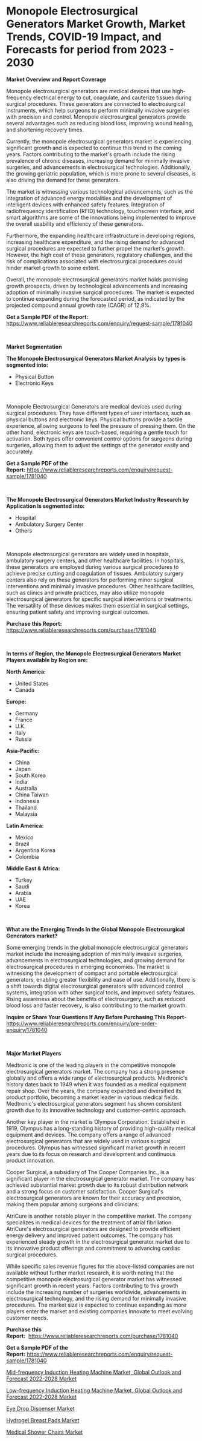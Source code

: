 <p><h1>Monopole Electrosurgical Generators Market Growth, Market Trends, COVID-19 Impact, and Forecasts for period from 2023 - 2030</h1></p><p><strong>Market Overview and Report Coverage</strong></p>
<p><p>Monopole electrosurgical generators are medical devices that use high-frequency electrical energy to cut, coagulate, and cauterize tissues during surgical procedures. These generators are connected to electrosurgical instruments, which help surgeons to perform minimally invasive surgeries with precision and control. Monopole electrosurgical generators provide several advantages such as reducing blood loss, improving wound healing, and shortening recovery times.</p><p>Currently, the monopole electrosurgical generators market is experiencing significant growth and is expected to continue this trend in the coming years. Factors contributing to the market's growth include the rising prevalence of chronic diseases, increasing demand for minimally invasive surgeries, and advancements in electrosurgical technologies. Additionally, the growing geriatric population, which is more prone to several diseases, is also driving the demand for these generators.</p><p>The market is witnessing various technological advancements, such as the integration of advanced energy modalities and the development of intelligent devices with enhanced safety features. Integration of radiofrequency identification (RFID) technology, touchscreen interface, and smart algorithms are some of the innovations being implemented to improve the overall usability and efficiency of these generators.</p><p>Furthermore, the expanding healthcare infrastructure in developing regions, increasing healthcare expenditure, and the rising demand for advanced surgical procedures are expected to further propel the market's growth. However, the high cost of these generators, regulatory challenges, and the risk of complications associated with electrosurgical procedures could hinder market growth to some extent.</p><p>Overall, the monopole electrosurgical generators market holds promising growth prospects, driven by technological advancements and increasing adoption of minimally invasive surgical procedures. The market is expected to continue expanding during the forecasted period, as indicated by the projected compound annual growth rate (CAGR) of 12.9%.</p></p>
<p><strong>Get a Sample PDF of the Report:</strong> <a href="https://www.reliableresearchreports.com/enquiry/request-sample/1781040">https://www.reliableresearchreports.com/enquiry/request-sample/1781040</a></p>
<p>&nbsp;</p>
<p><strong>Market Segmentation</strong></p>
<p><strong>The Monopole Electrosurgical Generators Market Analysis by types is segmented into:</strong></p>
<p><ul><li>Physical Button</li><li>Electronic Keys</li></ul></p>
<p>&nbsp;</p>
<p><p>Monopole Electrosurgical Generators are medical devices used during surgical procedures. They have different types of user interfaces, such as physical buttons and electronic keys. Physical buttons provide a tactile experience, allowing surgeons to feel the pressure of pressing them. On the other hand, electronic keys are touch-based, requiring a gentle touch for activation. Both types offer convenient control options for surgeons during surgeries, allowing them to adjust the settings of the generator easily and accurately.</p></p>
<p><strong>Get a Sample PDF of the Report:</strong>&nbsp;<a href="https://www.reliableresearchreports.com/enquiry/request-sample/1781040">https://www.reliableresearchreports.com/enquiry/request-sample/1781040</a></p>
<p>&nbsp;</p>
<p><strong>The Monopole Electrosurgical Generators Market Industry Research by Application is segmented into:</strong></p>
<p><ul><li>Hospital</li><li>Ambulatory Surgery Center</li><li>Others</li></ul></p>
<p>&nbsp;</p>
<p><p>Monopole electrosurgical generators are widely used in hospitals, ambulatory surgery centers, and other healthcare facilities. In hospitals, these generators are employed during various surgical procedures to achieve precise cutting and coagulation of tissues. Ambulatory surgery centers also rely on these generators for performing minor surgical interventions and minimally invasive procedures. Other healthcare facilities, such as clinics and private practices, may also utilize monopole electrosurgical generators for specific surgical interventions or treatments. The versatility of these devices makes them essential in surgical settings, ensuring patient safety and improving surgical outcomes.</p></p>
<p><strong>Purchase this Report:</strong>&nbsp; <a href="https://www.reliableresearchreports.com/purchase/1781040">https://www.reliableresearchreports.com/purchase/1781040</a></p>
<p>&nbsp;</p>
<p><strong>In terms of Region, the Monopole Electrosurgical Generators Market Players available by Region are:</strong></p>
<p>
    <p> <strong> North America: </strong>
        <ul>
            <li>United States</li>
            <li>Canada</li>
        </ul>
        </p> 
    <p> <strong> Europe: </strong>
        <ul>
            <li>Germany</li>
            <li>France</li>
            <li>U.K.</li>
            <li>Italy</li>
            <li>Russia</li>
        </ul>
        </p> 
    <p> <strong> Asia-Pacific: </strong>
        <ul>
            <li>China</li>
            <li>Japan</li>
            <li>South Korea</li>
            <li>India</li>
            <li>Australia</li>
            <li>China Taiwan</li>
            <li>Indonesia</li>
            <li>Thailand</li>
            <li>Malaysia</li>
        </ul>
        </p> 
    <p> <strong> Latin America: </strong>
        <ul>
            <li>Mexico</li>
            <li>Brazil</li>
            <li>Argentina Korea</li>
            <li>Colombia</li>
        </ul>
        </p> 
    <p> <strong> Middle East & Africa: </strong>
        <ul>
            <li>Turkey</li>
            <li>Saudi</li>
            <li>Arabia</li>
            <li>UAE</li>
            <li>Korea</li>
        </ul>
    </p>
    </p>
<p>&nbsp;</p>
<p><strong>What are the Emerging Trends in the Global Monopole Electrosurgical Generators market?</strong></p>
<p><p>Some emerging trends in the global monopole electrosurgical generators market include the increasing adoption of minimally invasive surgeries, advancements in electrosurgical technologies, and growing demand for electrosurgical procedures in emerging economies. The market is witnessing the development of compact and portable electrosurgical generators, enabling greater flexibility and ease of use. Additionally, there is a shift towards digital electrosurgical generators with advanced control systems, integration with other surgical tools, and improved safety features. Rising awareness about the benefits of electrosurgery, such as reduced blood loss and faster recovery, is also contributing to the market growth.</p></p>
<p><strong>Inquire or Share Your Questions If Any Before Purchasing This Report</strong>- <a href="https://www.reliableresearchreports.com/enquiry/pre-order-enquiry/1781040">https://www.reliableresearchreports.com/enquiry/pre-order-enquiry/1781040</a></p>
<p>&nbsp;</p>
<p><strong>Major Market Players</strong></p>
<p><p>Medtronic is one of the leading players in the competitive monopole electrosurgical generators market. The company has a strong presence globally and offers a wide range of electrosurgical products. Medtronic's history dates back to 1949 when it was founded as a medical equipment repair shop. Over the years, the company expanded and diversified its product portfolio, becoming a market leader in various medical fields. Medtronic's electrosurgical generators segment has shown consistent growth due to its innovative technology and customer-centric approach.</p><p>Another key player in the market is Olympus Corporation. Established in 1919, Olympus has a long-standing history of providing high-quality medical equipment and devices. The company offers a range of advanced electrosurgical generators that are widely used in various surgical procedures. Olympus has witnessed significant market growth in recent years due to its focus on research and development and continuous product innovation.</p><p>Cooper Surgical, a subsidiary of The Cooper Companies Inc., is a significant player in the electrosurgical generator market. The company has achieved substantial market growth due to its robust distribution network and a strong focus on customer satisfaction. Cooper Surgical's electrosurgical generators are known for their accuracy and precision, making them popular among surgeons and clinicians.</p><p>AtriCure is another notable player in the competitive market. The company specializes in medical devices for the treatment of atrial fibrillation. AtriCure's electrosurgical generators are designed to provide efficient energy delivery and improved patient outcomes. The company has experienced steady growth in the electrosurgical generator market due to its innovative product offerings and commitment to advancing cardiac surgical procedures.</p><p>While specific sales revenue figures for the above-listed companies are not available without further market research, it is worth noting that the competitive monopole electrosurgical generator market has witnessed significant growth in recent years. Factors contributing to this growth include the increasing number of surgeries worldwide, advancements in electrosurgical technology, and the rising demand for minimally invasive procedures. The market size is expected to continue expanding as more players enter the market and existing companies innovate to meet evolving customer needs.</p></p>
<p><strong>Purchase this Report:</strong>&nbsp;&nbsp;<a href="https://www.reliableresearchreports.com/purchase/1781040">https://www.reliableresearchreports.com/purchase/1781040</a></p>
<p></p>
<p><strong>Get a Sample PDF of the Report:</strong>&nbsp;<a href="https://www.reliableresearchreports.com/enquiry/request-sample/1781040">https://www.reliableresearchreports.com/enquiry/request-sample/1781040</a></p>
<p><p><a href="https://medium.com/@judithhoffman05/mid-frequency-induction-heating-machine-market-global-outlook-and-forecast-2022-2028-market-8cd2b4297d24">Mid-frequency Induction Heating Machine Market, Global Outlook and Forecast 2022-2028 Market</a></p><p><a href="https://medium.com/@kimberlymontgomery2004/decoding-low-frequency-induction-heating-machine-market-global-outlook-and-forecast-2022-2028-edd95200f804">Low-frequency Induction Heating Machine Market, Global Outlook and Forecast 2022-2028 Market</a></p><p><a href="https://www.linkedin.com/pulse/decoding-eye-drop-dispenser-market-deep-dive-latest-trends-mzxge/">Eye Drop Dispenser Market</a></p><p><a href="https://www.linkedin.com/pulse/hydrogel-breast-pads-market-size-2023-2030-global-industrial-irmqe/">Hydrogel Breast Pads Market</a></p><p><a href="https://www.linkedin.com/pulse/medical-shower-chairs-market-size-share-amp-trends-analysis-kmx1e/">Medical Shower Chairs Market</a></p></p>